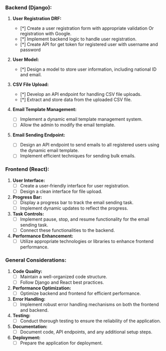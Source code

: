 ### Backend (Django):

1. **User Registration DRF:**
   - [*] Create a user registration form with appropriate validation Or registration with Google.
   - [*] Implement backend logic to handle user registration.
   - [*] Create API for get token for registered user with username and password 


2. **User Model:**
   - [*] Design a model to store user information, including national ID and email.

3. **CSV File Upload:**
   - [*] Develop an API endpoint for handling CSV file uploads.
   - [*] Extract and store data from the uploaded CSV file.

4. **Email Template Management:**
   - [ ] Implement a dynamic email template management system.
   - [ ] Allow the admin to modify the email template.

5. **Email Sending Endpoint:**
   - [ ] Design an API endpoint to send emails to all registered users using the dynamic email template.
   - [ ] Implement efficient techniques for sending bulk emails.

### Frontend (React):

1. **User Interface:**
   - [ ] Create a user-friendly interface for user registration.
   - [ ] Design a clean interface for file upload.

2. **Progress Bar:**
   - [ ] Display a progress bar to track the email sending task.
   - [ ] Implement dynamic updates to reflect the progress.

3. **Task Controls:**
   - [ ] Implement pause, stop, and resume functionality for the email sending task.
   - [ ] Connect these functionalities to the backend.

4. **Performance Enhancement:**
   - [ ] Utilize appropriate technologies or libraries to enhance frontend performance.

### General Considerations:

1. **Code Quality:**
   - [ ] Maintain a well-organized code structure.
   - [ ] Follow Django and React best practices.

2. **Performance Optimization:**
   - [ ] Optimize backend and frontend for efficient performance.

3. **Error Handling:**
   - [ ] Implement robust error handling mechanisms on both the frontend and backend.

4. **Testing:**
   - [ ] Conduct thorough testing to ensure the reliability of the application.

5. **Documentation:**
   - [ ] Document code, API endpoints, and any additional setup steps.

6. **Deployment:**
   - [ ] Prepare the application for deployment.

